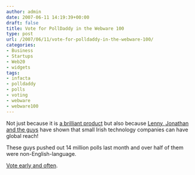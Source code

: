 ```yaml
---
author: admin
date: 2007-06-11 14:19:39+00:00
draft: false
title: Vote for PollDaddy in the Webware 100
type: post
url: /2007/06/11/vote-for-polldaddy-in-the-webware-100/
categories:
- Business
- Startups
- Web20
- widgets
tags:
- infacta
- polldaddy
- polls
- voting
- webware
- webware100
---
```


Not just because it is [a brilliant product](http://www.polldaddy.com/) but also because [Lenny, Jonathan and the guys](http://www.infacta.com/) have shown that small Irish technology companies can have global reach! 

These guys pushed out 14 million polls last month and over half of them were non-English-language.

[Vote early and often](http://www.webware.com/html/ww/100/2007/publishing.html).

